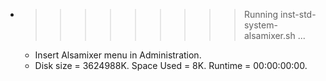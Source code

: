 * >>>>>>>>> Running inst-std-system-alsamixer.sh ...
  * Insert Alsamixer menu in Administration.
  * Disk size = 3624988K. Space Used = 8K. Runtime = 00:00:00:00.
